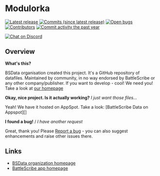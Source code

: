Modulorka
==================

[![Latest release](https://img.shields.io/github/release/BSData/modulorka.svg?style=flat-square)](https://github.com/BSData/modulorka/releases/latest)
[![Commits (since latest release)](https://img.shields.io/github/commits-since/BSData/modulorka/latest.svg?style=flat-square)](https://github.com/BSData/modulorka/releases)
[![Open bugs](https://img.shields.io/github/issues/BSData/modulorka/bug.svg?style=flat-square&label=bugs)](https://github.com/BSData/modulorka/issues?q=is%3Aissue+is%3Aopen+label%3Abug)
[![Contributors](https://img.shields.io/github/contributors/BSData/modulorka.svg?style=flat-square)](https://github.com/BSData/modulorka/graphs/contributors)
[![Commit activity the past year](https://img.shields.io/github/commit-activity/y/BSData/modulorka.svg?style=flat-square)](https://github.com/BSData/modulorka/pulse/monthly)

[![Chat on Discord](https://img.shields.io/discord/558412685981777922.svg?logo=discord&style=popout-square)](https://www.bsdata.net/discord)

## Overview ##

__What's this?__

BSData organisation created this project. It's a GitHub repository of datafiles.
Maintained by community, in no way endorsed by BattleScribe or any other company/publisher. If you want
to develop - cool! We need you! Take a look at [our homepage][BSData.net]

__Okay, nice project. Is it actually working?__ _I just want those files..._

Yeah! We have it hosted on AppSpot. Take a look: [BattleScribe Data on Appspot][]

__I found a bug!__ / *I have another request*

Great, thank you! Please [Report a bug][bug report] - you can also suggest enhancements and raise other issues there.

## Links ##

* [BSData organization homepage][BSData.net]
* [BattleScribe app homepage](https://www.battlescribe.net/)

[BSData.net]: https://www.bsdata.net/
[bug report]: https://github.com/BSData/modulorka/issues/new/choose
